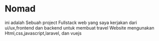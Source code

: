 # Nomad
ini adalah Sebuah project Fullstack web yang saya
kerjakan dari ui/ux,frontend dan backend untuk
membuat travel Website mengunakan
Html,css,javascript,laravel, dan vuejs
